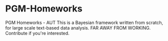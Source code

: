 # PGM-Homeworks
PGM Homeworks - AUT
This is a Bayesian framework written from scratch, for large scale text-based data analysis. FAR AWAY FROM WORKING. Contribute if you're interested.
